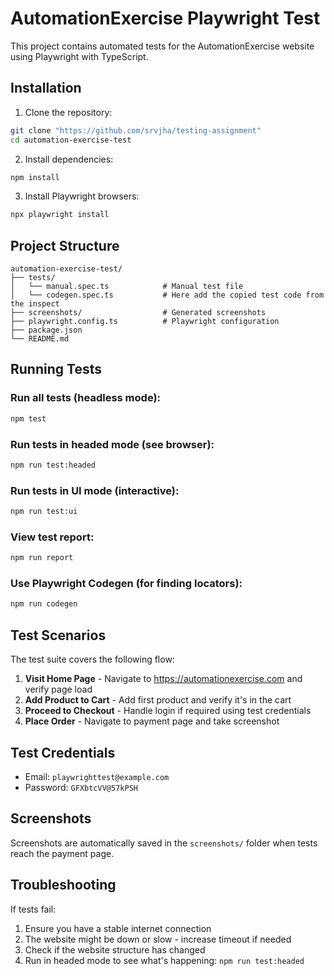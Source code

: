 # AutomationExercise Playwright Test

This project contains automated tests for the AutomationExercise website using Playwright with TypeScript.


## Installation

1. Clone the repository:
```bash
git clone "https://github.com/srvjha/testing-assignment"
cd automation-exercise-test
```

2. Install dependencies:
```bash
npm install
```

3. Install Playwright browsers:
```bash
npx playwright install
```

## Project Structure

```
automation-exercise-test/
├── tests/
│   └── manual.spec.ts            # Manual test file
│   └── codegen.spec.ts           # Here add the copied test code from the inspect
├── screenshots/                  # Generated screenshots
├── playwright.config.ts          # Playwright configuration
├── package.json
└── README.md
```

## Running Tests

### Run all tests (headless mode):
```bash
npm test
```

### Run tests in headed mode (see browser):
```bash
npm run test:headed
```

### Run tests in UI mode (interactive):
```bash
npm run test:ui
```

### View test report:
```bash
npm run report
```

### Use Playwright Codegen (for finding locators):
```bash
npm run codegen
```

## Test Scenarios

The test suite covers the following flow:

1. **Visit Home Page** - Navigate to https://automationexercise.com and verify page load
2. **Add Product to Cart** - Add first product and verify it's in the cart
3. **Proceed to Checkout** - Handle login if required using test credentials
4. **Place Order** - Navigate to payment page and take screenshot

## Test Credentials

- Email: `playwrighttest@example.com`
- Password: `GFXbtcVV@57kPSH`

## Screenshots

Screenshots are automatically saved in the `screenshots/` folder when tests reach the payment page.

## Troubleshooting

If tests fail:
1. Ensure you have a stable internet connection
2. The website might be down or slow - increase timeout if needed
3. Check if the website structure has changed
4. Run in headed mode to see what's happening: `npm run test:headed`
